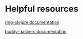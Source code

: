 # Helpful resources

[ring-clojure documentation](https://ring-clojure.github.io/ring/index.html)

[buddy-hashers documentation](https://funcool.github.io/buddy-hashers/latest/user-guide.html)
